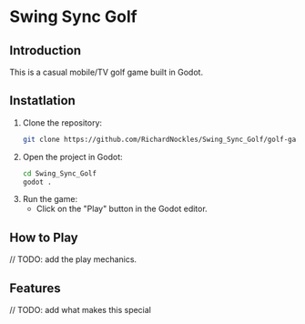 # Swing Sync Golf

## Introduction

This is a casual mobile/TV golf game built in Godot. 

## Instatlation

1. Clone the repository:
    ```sh
    git clone https://github.com/RichardNockles/Swing_Sync_Golf/golf-game.git
    ```
2. Open the project in Godot:
    ```sh
    cd Swing_Sync_Golf
    godot .
    ```
3. Run the game:
    - Click on the "Play" button in the Godot editor.

## How to Play

// TODO: add the play mechanics.

## Features

// TODO: add what makes this special
